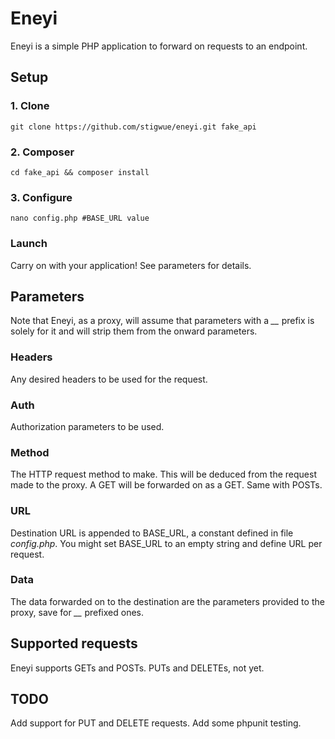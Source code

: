 # Eneyi

Eneyi is a simple PHP application to forward on requests to an endpoint.

## Setup
### 1. Clone
```
git clone https://github.com/stigwue/eneyi.git fake_api
```
### 2. Composer
```
cd fake_api && composer install
```
### 3. Configure
```
nano config.php #BASE_URL value
```

### Launch

Carry on with your application! See parameters for details.

## Parameters

Note that Eneyi, as a proxy, will assume that parameters with a *__* prefix is solely for it and will strip them from the onward parameters.

### Headers
Any desired headers to be used for the request.

### Auth
Authorization parameters to be used.

### Method

The HTTP request method to make. This will be deduced from the request made to the proxy. A GET will be forwarded on as a GET. Same with POSTs.

### URL

Destination URL is appended to BASE_URL, a constant defined in file *config.php*. You might set BASE_URL to an empty string and define URL per request.

### Data

The data forwarded on to the destination are the parameters provided to the proxy, save for *__* prefixed ones.

## Supported requests

Eneyi supports GETs and POSTs. PUTs and DELETEs, not yet.

## TODO

Add support for PUT and DELETE requests. Add some phpunit testing.
